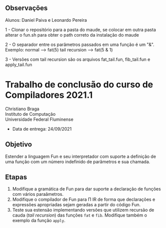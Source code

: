 ## Observações

Alunos: Daniel Paiva e Leonardo Pereira

1 - Clonar o repositório para a pasta do maude, se colocar em outra pasta alterar o fun.sh para obter o path correto da instalação do maude

2 - O separador entre os parâmetros passados em uma função é um "&". Exemplo: normal --> fat(5)   tail recursion --> fat(5 & 1)

3 - Versões com tail recursion são os arquivos fat_tail.fun, fib_tail.fun e apply_tail.fun


# Trabalho de conclusão do curso de Compiladores 2021.1

Christiano Braga  
Instituto de Computação  
Universidade Federal Fluminense

- Data de entrega: 24/09/2021

## Objetivo

Estender a linguagem Fun e seu interpretador com suporte a definição
de uma função com um número indefinido de parâmetros e sua chamada.

## Etapas

1. Modifique a gramática de Fun para dar suporte a declaração de
   funções com vários paraâmetros.
2. Modifique o compilador de Fun para Π IR de forma que declarações e
   expressões apropriadas sejam geradas a partir do código Fun.
3. Teste sua estensão implementando versões que utilizem recursão de
   cauda (_tail recursion_) das funções ```fat``` e ```fib```. Modifique também o
   exemplo da função ```apply```.
